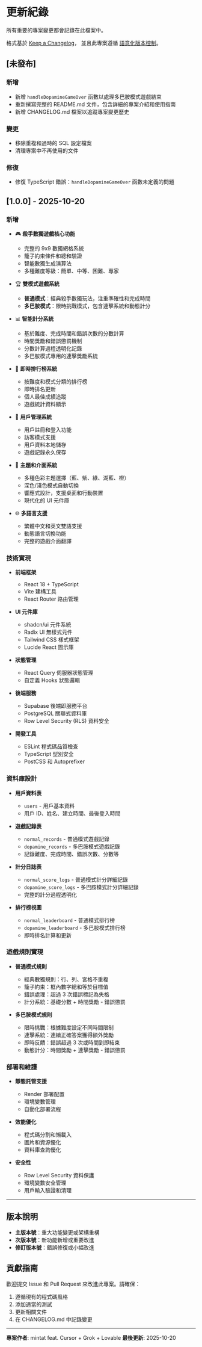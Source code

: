 # 更新紀錄

所有重要的專案變更都會記錄在此檔案中。

格式基於 [Keep a Changelog](https://keepachangelog.com/zh-TW/1.0.0/)，
並且此專案遵循 [語意化版本控制](https://semver.org/lang/zh-TW/)。

## [未發布]

### 新增
- 新增 `handleDopamineGameOver` 函數以處理多巴胺模式遊戲結束
- 重新撰寫完整的 README.md 文件，包含詳細的專案介紹和使用指南
- 新增 CHANGELOG.md 檔案以追蹤專案變更歷史

### 變更
- 移除重複和過時的 SQL 設定檔案
- 清理專案中不再使用的文件

### 修復
- 修復 TypeScript 錯誤：`handleDopamineGameOver` 函數未定義的問題

## [1.0.0] - 2025-10-20

### 新增
- 🎮 **殺手數獨遊戲核心功能**
  - 完整的 9x9 數獨網格系統
  - 籠子約束條件和總和驗證
  - 智能數獨生成演算法
  - 多種難度等級：簡單、中等、困難、專家

- 🏆 **雙模式遊戲系統**
  - **普通模式**：經典殺手數獨玩法，注重準確性和完成時間
  - **多巴胺模式**：限時挑戰模式，包含連擊系統和動態計分

- 📊 **智能計分系統**
  - 基於難度、完成時間和錯誤次數的分數計算
  - 時間獎勵和錯誤懲罰機制
  - 分數計算過程透明化記錄
  - 多巴胺模式專用的連擊獎勵系統

- 🏅 **即時排行榜系統**
  - 按難度和模式分類的排行榜
  - 即時排名更新
  - 個人最佳成績追蹤
  - 遊戲統計資料顯示

- 👤 **用戶管理系統**
  - 用戶註冊和登入功能
  - 訪客模式支援
  - 用戶資料本地儲存
  - 遊戲記錄永久保存

- 🎨 **主題和介面系統**
  - 多種色彩主題選擇（藍、紫、綠、湖藍、橙）
  - 深色/淺色模式自動切換
  - 響應式設計，支援桌面和行動裝置
  - 現代化的 UI 元件庫

- 🌐 **多語言支援**
  - 繁體中文和英文雙語支援
  - 動態語言切換功能
  - 完整的遊戲介面翻譯

### 技術實現

- **前端框架**
  - React 18 + TypeScript
  - Vite 建構工具
  - React Router 路由管理

- **UI 元件庫**
  - shadcn/ui 元件系統
  - Radix UI 無樣式元件
  - Tailwind CSS 樣式框架
  - Lucide React 圖示庫

- **狀態管理**
  - React Query 伺服器狀態管理
  - 自定義 Hooks 狀態邏輯

- **後端服務**
  - Supabase 後端即服務平台
  - PostgreSQL 關聯式資料庫
  - Row Level Security (RLS) 資料安全

- **開發工具**
  - ESLint 程式碼品質檢查
  - TypeScript 型別安全
  - PostCSS 和 Autoprefixer

### 資料庫設計

- **用戶資料表**
  - `users` - 用戶基本資料
  - 用戶 ID、姓名、建立時間、最後登入時間

- **遊戲記錄表**
  - `normal_records` - 普通模式遊戲記錄
  - `dopamine_records` - 多巴胺模式遊戲記錄
  - 記錄難度、完成時間、錯誤次數、分數等

- **計分日誌表**
  - `normal_score_logs` - 普通模式計分詳細記錄
  - `dopamine_score_logs` - 多巴胺模式計分詳細記錄
  - 完整的計分過程透明化

- **排行榜視圖**
  - `normal_leaderboard` - 普通模式排行榜
  - `dopamine_leaderboard` - 多巴胺模式排行榜
  - 即時排名計算和更新

### 遊戲規則實現

- **普通模式規則**
  - 經典數獨規則：行、列、宮格不重複
  - 籠子約束：框內數字總和等於目標值
  - 錯誤處理：超過 3 次錯誤標記為失格
  - 計分系統：基礎分數 + 時間獎勵 - 錯誤懲罰

- **多巴胺模式規則**
  - 限時挑戰：根據難度設定不同時間限制
  - 連擊系統：連續正確答案獲得額外獎勵
  - 即時反饋：錯誤超過 3 次或時間到即結束
  - 動態計分：時間獎勵 + 連擊獎勵 - 錯誤懲罰

### 部署和維護

- **靜態託管支援**
  - Render 部署配置
  - 環境變數管理
  - 自動化部署流程

- **效能優化**
  - 程式碼分割和懶載入
  - 圖片和資源優化
  - 資料庫查詢優化

- **安全性**
  - Row Level Security 資料保護
  - 環境變數安全管理
  - 用戶輸入驗證和清理

---

## 版本說明

- **主版本號**：重大功能變更或架構重構
- **次版本號**：新功能新增或重要改進
- **修訂版本號**：錯誤修復或小幅改進

## 貢獻指南

歡迎提交 Issue 和 Pull Request 來改進此專案。請確保：

1. 遵循現有的程式碼風格
2. 添加適當的測試
3. 更新相關文件
4. 在 CHANGELOG.md 中記錄變更

---

**專案作者**: mintat feat. Cursor + Grok + Lovable 
**最後更新**: 2025-10-20
